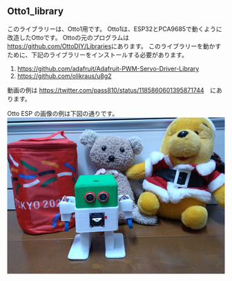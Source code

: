 ## Otto1_library

このライブラリーは、Otto1用です。
Otto1は、ESP32とPCA9685で動くように改造したOttoです。
Ottoの元のプログラムは<https://github.com/OttoDIY/Libraries>にあります。
このライブラリーを動かすために、下記のライブラリーをインストールする必要があります。

1. <https://github.com/adafruit/Adafruit-PWM-Servo-Driver-Library>
2. <https://github.com/olikraus/u8g2>  

動画の例は <https://twitter.com/pass810/status/1185860601395871744>　にあります。  

Otto ESP の画像の例は下図の通りです。
![Alt text](https://github.com/pass810/Otto1_library/blob/master/Otto1_img.jpg)

